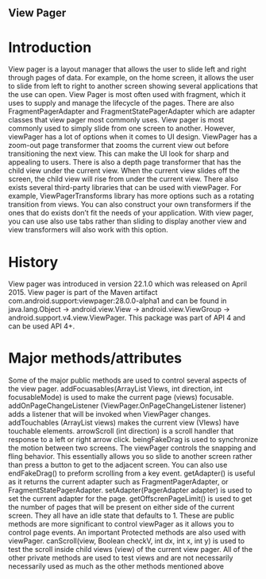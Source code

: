 ## View Pager

# Introduction
View pager is a layout manager that allows the user to slide left and right through pages of data. For example, on the home screen, it allows the user to slide from left to right to another screen showing several applications that the use can open. View Pager is most often used with fragment, which it uses to supply and manage the lifecycle of the pages. There are also FragmentPagerAdapter and FragmentStatePagerAdapter which are adapter classes that view pager most commonly uses. View pager is most commonly used to simply slide from one screen to another. However, viewPager has a lot of options when it comes to UI design. ViewPager has a zoom-out page transformer that zooms the current view out before transitioning the next view. This can make the UI look for sharp and appealing to users. There is also a depth page transformer that has the child view under the current view. When the current view slides off the screen, the child view will rise from under the current view. There also exists several third-party libraries that can be used with viewPager. For example, ViewPagerTransforms library has more options such as a rotating transition from views. You can also construct your own transformers if the ones that do exists don’t fit the needs of your application. With view pager, you can use also use tabs rather than sliding to display another view and view transformers will also work with this option. 

# History
View pager was introduced in version 22.1.0 which was released on April 2015. View pager is part of the Maven artifact com.android.support:viewpager:28.0.0-alpha1 and can be found in java.lang.Object -> android.view.View -> android.view.ViewGroup -> android.support.v4.view.ViewPager. This package was part of API 4 and can be used API 4+. 

# Major methods/attributes 
Some of the major public methods are used to control several aspects of the view pager. addFocuasables(ArrayList<View> Views, int direction, int focusableMode) is used to make the current page (views) focusable. addOnPageChangeListener (ViewPager.OnPageChangeListener listener) adds a listener that will be invoked when ViewPager changes. addTouchables (ArrayList<View> views) makes the current view (VIews) have touchable elements. arrowScroll (int direction) is a scroll handler that response to a left or right arrow click. beingFakeDrag is used to synchronize the motion between two screens. The viewPager controls the snapping and fling behavior. This essentially allows you so slide to another screen rather than press a button to get to the adjacent screen. You can also use endFakeDrag() to preform scrolling from a key event. getAdapter() is useful as it returns the current adapter such as FragmentPagerAdapter, or FragmentStatePagerAdapter. setAdapter(PagerAdapter adapter) is used to set the current adapter for the page.  getOffscrenPageLimit() is used to get the number of pages that will be present on either side of the current screen. They all have an idle state that defaults to 1. These are public methods are more significant to control viewPager as it allows you to control page events. An important Protected methods are also used with viewPager. canScroll(view, Boolean checkV, int dx, int x, int y) is used to test the scroll inside child views (view) of the current view pager. All of the other private methods are used to test views and are not necessarily necessarily used as much as the other methods mentioned above

